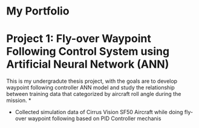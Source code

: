 # My Portfolio

# Project 1: Fly-over Waypoint Following Control System using Artificial Neural Network (ANN)
This is my undergradute thesis project, with the goals are to develop waypoint following controller ANN model and study the relationship between training data that categorized by aircraft roll angle during the mission.
* 
* Collected simulation data of Cirrus Vision SF50 Aircraft while doing fly-over waypoint following based on PID Controller mechanis
